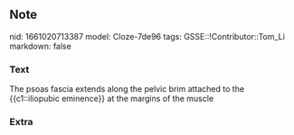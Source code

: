 ## Note
nid: 1661020713387
model: Cloze-7de96
tags: GSSE::!Contributor::Tom_Li
markdown: false

### Text
<div>
  The psoas fascia extends along the pelvic brim attached to the
  {{c1::iliopubic eminence}} at the margins of the muscle
</div>

### Extra

